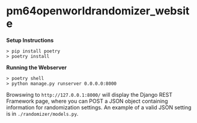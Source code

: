 # pm64openworldrandomizer_website

**Setup Instructions**
```
> pip install poetry
> poetry install
```

**Running the Webserver**
```
> poetry shell
> python manage.py runserver 0.0.0.0:8000
```

Browswing to `http://127.0.0.1:8000/` will display the Django REST Framework page, where you can POST a JSON object containing information for randomization settings. An example of a valid JSON setting is in `./randomizer/models.py`.

